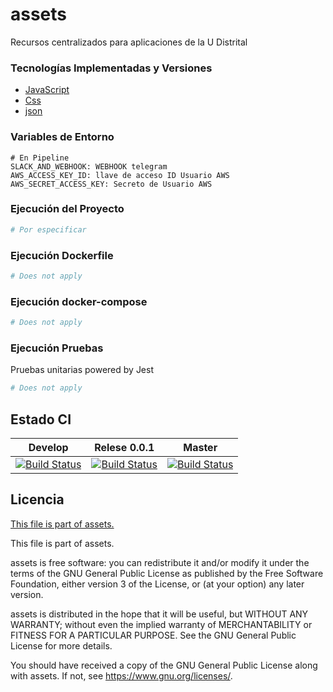 # assets
Recursos centralizados para aplicaciones de la U Distrital

### Tecnologías Implementadas y Versiones
* [JavaScript]()
* [Css]()
* [json]()

### Variables de Entorno
```shell
# En Pipeline
SLACK_AND_WEBHOOK: WEBHOOK telegram
AWS_ACCESS_KEY_ID: llave de acceso ID Usuario AWS
AWS_SECRET_ACCESS_KEY: Secreto de Usuario AWS
```
### Ejecución del Proyecto

```bash
# Por especificar
```
### Ejecución Dockerfile
```bash
# Does not apply
```
### Ejecución docker-compose
```bash
# Does not apply
```
### Ejecución Pruebas

Pruebas unitarias powered by Jest
```bash
# Does not apply
```

## Estado CI
| Develop | Relese 0.0.1 | Master |
| -- | -- | -- |
| [![Build Status](https://hubci.portaloas.udistrital.edu.co/api/badges/udistrital/assets/status.svg?ref=refs/heads/develop)](https://hubci.portaloas.udistrital.edu.co/udistrital/assets) | [![Build Status](https://hubci.portaloas.udistrital.edu.co/api/badges/udistrital/assets/status.svg?ref=refs/heads/release/0.0.1)](https://hubci.portaloas.udistrital.edu.co/udistrital/assets) | [![Build Status](https://hubci.portaloas.udistrital.edu.co/api/badges/udistrital/assets/status.svg?ref=refs/heads/master)](https://hubci.portaloas.udistrital.edu.co/udistrital/assets) |


## Licencia

[This file is part of assets.](LICENSE)

This file is part of assets.

assets is free software: you can redistribute it and/or modify it under the terms of the GNU General Public License as published by the Free Software Foundation, either version 3 of the License, or (at your option) any later version.

assets is distributed in the hope that it will be useful, but WITHOUT ANY WARRANTY; without even the implied warranty of MERCHANTABILITY or FITNESS FOR A PARTICULAR PURPOSE. See the GNU General Public License for more details.

You should have received a copy of the GNU General Public License along with assets. If not, see https://www.gnu.org/licenses/.
